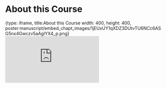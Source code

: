 # About this Course
 
{type: iframe, title:About this Course width: 400, height: 400, poster:manuscript/embed_chapt_images/1jEUxUY1qXDZ3DUtvTU6NCc6ASG5nx4Gwczv5aAglYX4_p.png}
![](https://jhudatascience.org/OTTR_Template/courseraindex.html)
